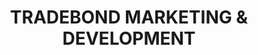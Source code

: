 ---
title: "TRADEBOND MARKETING & DEVELOPMENT"
url: /la-ciotat/tradebond-marketing-et-development/
shop: vente en gros
---